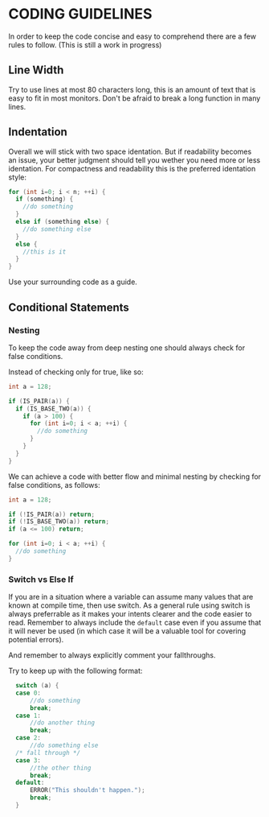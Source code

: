 # CODING GUIDELINES

In order to keep the code concise and easy to comprehend there are a few rules to follow. (This is still a work in progress)

## Line Width

Try to use lines at most 80 characters long, this is an amount of text that is easy to fit in most monitors. Don't be afraid to break a long function in many lines.

## Indentation

Overall we will stick with two space identation. But if readability becomes an issue, your better judgment should tell you wether you need more or less identation. For compactness and readability this is the preferred identation style:

```c
for (int i=0; i < n; ++i) {
  if (something) {
    //do something
  }
  else if (something else) {
    //do something else
  } 
  else {
    //this is it
  }
}
```
Use your surrounding code as a guide.

## Conditional Statements

### Nesting

To keep the code away from deep nesting one should always check for false conditions.

Instead of checking only for true, like so:

```c
int a = 128;

if (IS_PAIR(a)) {
  if (IS_BASE_TWO(a)) {
    if (a > 100) {
      for (int i=0; i < a; ++i) {
        //do something
      }
    }
  }
}
```

We can achieve a code with better flow and minimal nesting by checking for false conditions, as follows:

```c
int a = 128;

if (!IS_PAIR(a)) return;
if (!IS_BASE_TWO(a)) return;
if (a <= 100) return;

for (int i=0; i < a; ++i) {
  //do something
}
```

### Switch vs Else If

If you are in a situation where a variable can assume many values that are known at compile time, then use switch. As a general rule using switch is always preferrable as it makes your intents clearer and the code easier to read. Remember to always include the `default` case even if you assume that it will never be used (in which case it will be a valuable tool for covering potential errors).

And remember to always explicitly comment your fallthroughs.

Try to keep up with the following format:

```c
  switch (a) {
  case 0:
      //do something
      break;
  case 1:
      //do another thing
      break;
  case 2:
      //do something else
  /* fall through */
  case 3:
      //the other thing
      break;
  default:
      ERROR("This shouldn't happen.");
      break;
  }
```
